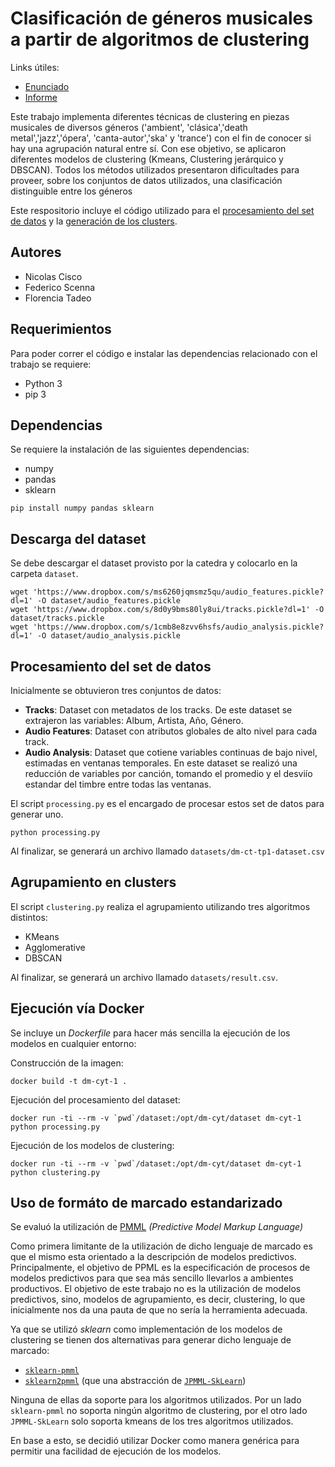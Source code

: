 # Clasificación de géneros musicales a partir de algoritmos de clustering

Links útiles:
 - [Enunciado](./DMCT_TP1_Clustering_Musica.pdf)
 - [Informe](https://www.overleaf.com/project/5fa1ef54dfa0a39e63bc8c8c)

Este trabajo implementa diferentes técnicas de clustering en piezas musicales de diversos géneros ('ambient', 'clásica','death metal','jazz','ópera', 'canta-autor','ska' y 'trance') con el fin de conocer si hay una agrupación natural entre sí. Con ese objetivo, se aplicaron diferentes modelos de clustering (Kmeans, Clustering jerárquico y DBSCAN). Todos los métodos utilizados presentaron dificultades para proveer, sobre los conjuntos de datos utilizados,  una clasificación distinguible entre los géneros

Este respositorio incluye el código utilizado para el [procesamiento del set de datos](./processing.py) y la [generación de los clusters](./clusters.py).

## Autores

 - Nicolas Cisco
 - Federico Scenna
 - Florencia Tadeo

## Requerimientos

Para poder correr el código e instalar las dependencias relacionado con el trabajo se requiere:
- Python 3
- pip 3

## Dependencias

Se requiere la instalación de las siguientes dependencias:

 - numpy
 - pandas
 - sklearn

```
pip install numpy pandas sklearn
```

## Descarga del dataset

Se debe descargar el dataset provisto por la catedra y colocarlo en la carpeta `dataset`.

```
wget 'https://www.dropbox.com/s/ms6260jqmsmz5qu/audio_features.pickle?dl=1' -O dataset/audio_features.pickle
wget 'https://www.dropbox.com/s/8d0y9bms80ly8ui/tracks.pickle?dl=1' -O dataset/tracks.pickle
wget 'https://www.dropbox.com/s/1cmb8e8zvv6hsfs/audio_analysis.pickle?dl=1' -O dataset/audio_analysis.pickle
```

## Procesamiento del set de datos

Inicialmente se obtuvieron tres conjuntos de datos:

 - **Tracks**: Dataset con metadatos de los tracks. De este dataset se extrajeron las variables: Album, Artista, Año, Género.
 - **Audio Features**: Dataset con atributos globales de alto nivel para cada track.
 - **Audio Analysis**: Dataset que cotiene variables continuas de bajo nivel, estimadas en ventanas temporales. En este dataset se realizó una reducción de variables por canción, tomando el promedio y el desviío estandar del timbre entre todas las ventanas.

El script `processing.py` es el encargado de procesar estos set de datos para generar uno.

```
python processing.py
```

Al finalizar, se generará un archivo llamado `datasets/dm-ct-tp1-dataset.csv`

## Agrupamiento en clusters

El script `clustering.py` realiza el agrupamiento utilizando tres algoritmos distintos:

 - KMeans
 - Agglomerative
 - DBSCAN

Al finalizar, se generará un archivo llamado `datasets/result.csv`.

## Ejecución vía Docker

Se incluye un _Dockerfile_ para hacer más sencilla la ejecución de los modelos en cualquier entorno:

Construcción de la imagen:

```
docker build -t dm-cyt-1 .
```

Ejecución del procesamiento del dataset:

```
docker run -ti --rm -v `pwd`/dataset:/opt/dm-cyt/dataset dm-cyt-1 python processing.py
```

Ejecución de los modelos de clustering:

```
docker run -ti --rm -v `pwd`/dataset:/opt/dm-cyt/dataset dm-cyt-1 python clustering.py
```

## Uso de formáto de marcado estandarizado

Se evaluó la utilización de [PMML](https://en.wikipedia.org/wiki/Predictive_Model_Markup_Language) _(Predictive Model Markup Language)_

Como primera limitante de la utilización de dicho lenguaje de marcado es que el mismo esta orientado a la descripción de modelos predictivos. Principalmente, el objetivo de PPML es la especificación de procesos de modelos predictivos para que sea más sencillo llevarlos a ambientes productivos. El objetivo de este trabajo no es la utilización de modelos predictivos, sino, modelos de agrupamiento, es decir, clustering, lo que inicialmente nos da una pauta de que no sería la herramienta adecuada.

Ya que se utilizó _sklearn_ como implementación de los modelos de clustering se tienen dos alternativas para generar dicho lenguaje de marcado:

 - [`sklearn-pmml`](https://github.com/alex-pirozhenko/sklearn-pmml)
 - [`sklearn2pmml`](https://github.com/jpmml/sklearn2pmml) (que una abstracción de [`JPMML-SkLearn`](https://github.com/jpmml/jpmml-sklearn))

Ninguna de ellas da soporte para los algoritmos utilizados. Por un lado `sklearn-pmml` no soporta ningún algoritmo de clustering, por el otro lado `JPMML-SkLearn` solo soporta kmeans de los tres algoritmos utilizados.

En base a esto, se decidió utilizar Docker como manera genérica para permitir una facilidad de ejecución de los modelos.


